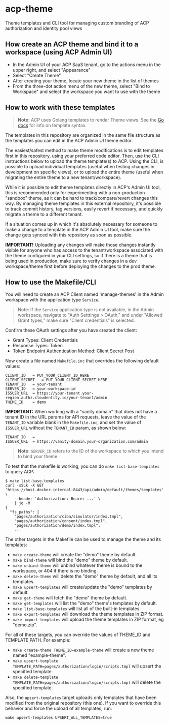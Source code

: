 # acp-theme

Theme templates and CLI tool for managing custom branding of ACP authorization and identity pool views

## How create an ACP theme and bind it to a workspace (using ACP Admin UI)

- In the Admin UI of your ACP SaaS tenant, go to the actions menu in the upper right, and select "Appearance"
- Select "Create Theme"
- After creating your theme, locate your new theme in the list of themes
- From the three-dot action menu of the new theme, select "Bind to Workspace" and select the workspace you want to use with the theme

## How to work with these templates

> **Note:** ACP uses Golang templates to render Theme views. See the [Go docs](https://pkg.go.dev/text/template) for info on template syntax.

The templates in this repository are organized in the same file structure as the templates you can edit in the ACP Admin UI theme editor.

The easiest/safest method to make theme modifications is to edit templates first in this repository, using your preferred code editor. Then, use the CLI instructions below to upload the theme template(s) to ACP. Using the CLI, is possible to upload individual templates (useful when testing changes in development on specific views), or to upload the entire theme (useful when migrating the entire theme to a new tenant/workspace).

While it is possible to edit theme templates directly in ACP's Admin UI tool, this is recommended only for experimenting with a non-production "sandbox" theme, as it can be hard to track/compare/revert changes this way. By managing theme templates in this external repository, it's possible to track commit history, tag versions, easily revert if necessary, and quickly migrate a theme to a different tenant.

If a situation comes up in which it's absolutely necessary for someone to make a change to a template in the ACP Admin UI tool, make sure the change gets synced with this repository as soon as possible.

**IMPORTANT!** Uploading any changes will make those changes instantly visible for anyone who has access to the tenant/workspace associated with the theme configured in your CLI settings, so if there is a theme that is being used in production, make sure to verify changes in a dev workspace/theme first before deploying the changes to the prod theme.

## How to use the Makefile/CLI

You will need to create an ACP Client named 'manage-themes' in the Admin workspace with the application type `Service`.

> Note: If the `Service` application type is not available, in the Admin workspace, navigate to "Auth Setttings > OAuth," and under "Allowed Grant types," make sure "Client credentials" is selected.

Confirm these OAuth settings after you have created the client:

* Grant Types: Client Credentials
* Response Types: Token
* Token Endpoint Authentication Method: Client Secret Post

Now create a file named `Makefile.inc` that overrides the following default values:
```
CLIENT_ID	= PUT_YOUR_CLIENT_ID_HERE
CLIENT_SECRET	= PUT_YOUR_CLIENT_SECRET_HERE
TENANT_ID	= your-tenant
SERVER_ID	= your-workspace-id
ISSUER_URL	= https://your-tenant.your-region.authz.cloudentity.io/your-tenant/admin
THEME_ID	= demo
```

**IMPORTANT:** When working with a "vanity domain" that does not have a tenant ID in the URL params for API requests, leave the value of the `TENANT_ID` variable blank in the `Makefile.inc`, and set the value of `ISSUER_URL` without the `TENANT_ID` param, as shown below:

```
TENANT_ID	=
ISSUER_URL	= https://vanity-domain.your-organization.com/admin
```

> **Note:** `SERVER_ID` refers to the ID of the workspace to which you intend to bind your theme.

To test that the makefile is working, you can do `make list-base-templates` to query ACP:
```
$ make list-base-templates
curl -sSLk -X GET 'https://host.docker.internal:8443/api/admin/default/themes/templates' \
	--header 'Authorization: Bearer ...' \
	| jq -M
{
  "fs_paths": [
    "pages/authorization/ciba/simulator/index.tmpl",
    "pages/authorization/consent/index.tmpl",
    "pages/authorization/demo/index.tmpl",
    ...
```

The other targets in the Makefile can be used to manage the theme and its templates:

- `make create-theme` will create the "demo" theme by default.
- `make bind-theme` will bind the "demo" theme by default.
- `make unbind-theme` will unbind whatever theme is bound to the workspace, or 404 if there is no binding.
- `make delete-theme` will delete the "demo" theme by default, and all its templates.
- `make upsert-templates` will create/update the "demo" templates by default.
- `make get-theme` will fetch the "demo" theme by default.
- `make get-templates` will list the "demo" theme's templates by default.
- `make list-base-templates` will list all of the built-in templates.
- `make export-templates` will download the theme templates in ZIP format.
- `make import-templates` will upload the theme templates in ZIP format, eg "demo.zip".

For all of these targets, you can override the values of THEME_ID and TEMPLATE PATH.
For example:

- `make create-theme THEME_ID=example-theme` will create a new theme named "example-theme".
- `make upsert-template TEMPLATE_PATH=pages/authorization/login/scripts.tmpl` will upsert the specified template.
- `make delete-template TEMPLATE_PATH=pages/authorization/login/scripts.tmpl` will delete the specified template.

Also, the `upsert-templates` target uploads only templates that have been modified from the original repository (this one).
If you want to override this behavior and force the upload of all templates, run:
```
make upsert-templates UPSERT_ALL_TEMPLATES=true
```
